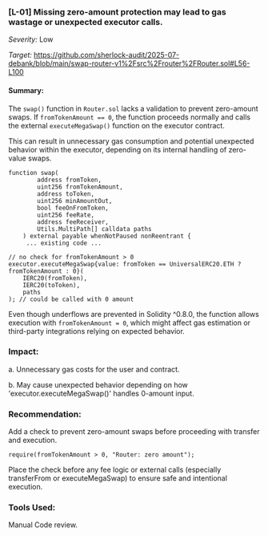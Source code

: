 ### [L-01] Missing zero-amount protection may lead to gas wastage or unexpected executor calls.

_Severity:_ Low

_Target:_ https://github.com/sherlock-audit/2025-07-debank/blob/main/swap-router-v1%2Fsrc%2Frouter%2FRouter.sol#L56-L100

#### Summary:

The `swap()` function in `Router.sol` lacks a validation to prevent zero-amount swaps. If `fromTokenAmount == 0`, the function proceeds normally and calls the external `executeMegaSwap()` function on the executor contract.

This can result in unnecessary gas consumption and potential unexpected behavior within the executor, depending on its internal handling of zero-value swaps.

```solidity
function swap(
        address fromToken,
        uint256 fromTokenAmount,
        address toToken,
        uint256 minAmountOut,
        bool feeOnFromToken,
        uint256 feeRate,
        address feeReceiver,
        Utils.MultiPath[] calldata paths
    ) external payable whenNotPaused nonReentrant {
     ... existing code ...

// no check for fromTokenAmount > 0
executor.executeMegaSwap{value: fromToken == UniversalERC20.ETH ? fromTokenAmount : 0}(
    IERC20(fromToken),
    IERC20(toToken),
    paths
); // could be called with 0 amount
```

Even though underflows are prevented in Solidity ^0.8.0, the function allows execution with `fromTokenAmount = 0`, which might affect gas estimation or third-party integrations relying on expected behavior.


### Impact:
a. Unnecessary gas costs for the user and contract.

b. May cause unexpected behavior depending on how 'executor.executeMegaSwap()' handles 0-amount input.


### Recommendation:
Add a check to prevent zero-amount swaps before proceeding with transfer and execution.
```solidity
require(fromTokenAmount > 0, "Router: zero amount");
```
Place the check before any fee logic or external calls (especially transferFrom or executeMegaSwap) to ensure safe and intentional execution.


### Tools Used:
Manual Code review.
